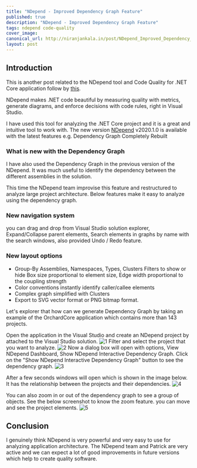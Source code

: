 ```yaml
---
title: "NDepend - Improved Dependency Graph Feature"
published: true
description: "NDepend - Improved Dependency Graph Feature"
tags: ndepend code-quality
cover_image: 
canonical_url: http://niranjankala.in/post/NDepend_Improved_Dependency_Graph_Feature
layout: post
---
```

    
## Introduction

This is another post related to the NDepend tool and Code Quality for .NET Core application follow by [this](http://redirect.viglink.com/?format=go&jsonp=vglnk_159024602325914&key=034153a8f6f990b64f375d12e1cc4572&libId=kajrdihc01000nv1000DA1dfvlkk42xtsu&loc=http%3A%2F%2Fniranjankala.blogspot.com%2F2020%2F05%2Fndepend-improved-dependency-graph.html%3Futm_source%3Ddlvr.it%26utm_medium%3Dlinkedin&v=1&out=http%3A%2F%2Fniranjankala.in%2Fpost%2FNDepend-enabled-all-features-for-NET-Core-20-Visual-Studio-projects&title=Niranjan%20Kala%27s%20blog%3A%20NDepend%20-%20Improved%20Dependency%20Graph%20Feature&txt=this).

NDepend makes .NET code beautiful by measuring quality with metrics, generate diagrams, and enforce decisions with code rules, right in Visual Studio.

I have used this tool for analyzing the .NET Core project and it is a great and intuitive tool to work with. The new version [NDepend](http://redirect.viglink.com/?format=go&jsonp=vglnk_159024600483712&key=034153a8f6f990b64f375d12e1cc4572&libId=kajrdihc01000nv1000DA1dfvlkk42xtsu&loc=http%3A%2F%2Fniranjankala.blogspot.com%2F2020%2F05%2Fndepend-improved-dependency-graph.html%3Futm_source%3Ddlvr.it%26utm_medium%3Dlinkedin&v=1&out=https%3A%2F%2Fwww.ndepend.com%2Fwhatsnew&title=Niranjan%20Kala%27s%20blog%3A%20NDepend%20-%20Improved%20Dependency%20Graph%20Feature&txt=NDepend%26nbsp%3B)  v2020.1.0  is available with the latest features e.g.  Dependency Graph Completely Rebuilt

### What is new with the Dependency Graph
I have also used the Dependency Graph in the previous version of the NDepend. It was much useful to identify the dependency between the different assemblies in the solution.

This time the NDepend team improvise this feature and restructured to analyze large project architecture. Below features make it easy to analyze using the dependency graph.

### New navigation system
you can drag and drop from Visual Studio solution explorer, Expand/Collapse parent elements, Search elements in graphs by name with the search windows, also provided Undo / Redo feature.

### New layout options
- Group-By Assemblies, Namespaces, Types, Clusters Filters to show or hide
Box size proportional to element size, Edge width proportional to the coupling strength
- Color conventions instantly identify caller/callee elements
- Complex graph simplified with Clusters
- Export to SVG vector format or PNG bitmap format.


Let's explorer that how can we generate Dependency Graph by taking an example of the OrchardCore application which contains more than 143 projects. 

Open the application in the Visual Studio and create an NDepend project by attached to the Visual Studio solution.
![1](https://1.bp.blogspot.com/-lZdRCUECU4o/XskqWyWvO5I/AAAAAAAABwU/GAlDPUXdh-88dZLGQ7WPNELrR9UUMf_0wCLcBGAsYHQ/s640/Create%2BNDepend%2BProject.png)
Filter and select the project that you want to analyze.
![2](https://1.bp.blogspot.com/-KZNPlrSH6S0/XskqaYaD6LI/AAAAAAAABwc/vByoTdvOE_0--JtAa1-52ySydChcG3YwgCLcBGAsYHQ/s640/Analyze%2BApplication.png)
Now a dialog box will open with options, View NDepend Dashboard, Show NDepend Interactive Dependency Graph. Click on the "Show NDepend Interactive Dependency Graph" button to see the dependency graph.
![3](https://1.bp.blogspot.com/-yIhx8u1uL7Y/XskqaktLQfI/AAAAAAAABwk/q718oxzr4NwGW8WqzNsfSzHmKGQtTDDWwCLcBGAsYHQ/s640/Select%2BDependency%2BGrapsh.png)

After a few seconds windows will open which is shown in the image below. It has the relationship between the projects and their dependencies.
![4](https://1.bp.blogspot.com/-jfhncsmM3aI/XskqaQ1F1qI/AAAAAAAABwg/m--8HH_4mHU8IMXQvBMcgit7mvl3Nce_ACLcBGAsYHQ/s640/Orchard%2BDependency%2BGraph.png)

You can also zoom in or out of the dependency graph to see a group of objects. See the below screenshot to know the zoom feature. you can move and see the project elements.
![5](https://1.bp.blogspot.com/-Dh4uQz9GtC4/XskqaHVeIdI/AAAAAAAABwY/zvoEmfSloU0wf9yiHE7_9m_aErhEDmrGgCLcBGAsYHQ/s640/Dependency%2BGraph%2B-%2BZoom.png)
## Conclusion
I genuinely think NDepend is very powerful and very easy to use for analyzing application architecture. The NDepend team and Patrick are very active and we can expect a lot of good improvements in future versions which help to create quality software.
